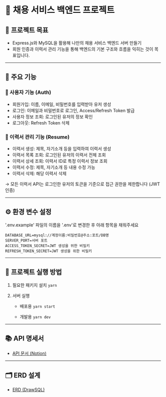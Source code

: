 # 💼 채용 서비스 백엔드 프로젝트

## 📌 프로젝트 목표

- Express.js와 MySQL을 활용해 나만의 채용 서비스 백엔드 서버 만들기
- 회원 인증과 이력서 관리 기능을 통해 백엔드의 기본 구조와 흐름을 익히는 것이 목표입니다.

---

## 📄 주요 기능

### 👤 사용자 기능 (Auth)

- 회원가입: 이름, 이메일, 비밀번호를 입력받아 유저 생성
- 로그인: 이메일과 비밀번호로 로그인, Access/Refresh Token 발급
- 사용자 정보 조회: 로그인된 유저의 정보 확인
- 로그아웃: Refresh Token 삭제

### 📑 이력서 관리 기능 (Resume)

- 이력서 생성: 제목, 자기소개 등을 입력하여 이력서 생성
- 이력서 목록 조회: 로그인된 유저의 이력서 전체 조회
- 이력서 상세 조회: 이력서 ID로 특정 이력서 정보 조회
- 이력서 수정: 제목, 자기소개 등 내용 수정 가능
- 이력서 삭제: 해당 이력서 삭제

→ 모든 이력서 API는 로그인한 유저의 토큰을 기준으로 접근 권한을 제한합니다 (JWT 인증)

---

## ⚙️ 환경 변수 설정

'.env.example' 파일의 이름을 '.env'로 변경한 후 아래 항목을 채워주세요

    DATABASE_URL=mysql://계정이름:비밀번호@주소:포트/DB명
    SERVER_PORT=서버 포트
    ACCESS_TOKEN_SECRET=JWT 생성을 위한 비밀키
    REFRESH_TOKEN_SECRET=JWT 생성을 위한 비밀키

---

## 🚀 프로젝트 실행 방법

1. 필요한 패키지 설치 `yarn`

2. 서버 실행

   - 배포용 `yarn start`

   - 개발용 `yarn dev`

---

## 📚 API 명세서

- [API 문서 (Notion)](https://melted-gram-487.notion.site/Node-js-API-aa954cc9fafe4d5cacfc837abb76279c)

---

## 🗂 ERD 설계

- [ERD (DrawSQL)](https://drawsql.app/teams/soobeen/diagrams/-2)
